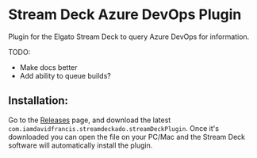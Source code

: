 # Stream Deck Azure DevOps Plugin

Plugin for the Elgato Stream Deck to query Azure DevOps for information. 

TODO:
* Make docs better
* Add ability to queue builds?

## Installation:
Go to the [Releases](https://github.com/iamdavidfrancis/stream-deck-ado-tools/releases) page, and download the latest `com.iamdavidfrancis.streamdeckado.streamDeckPlugin`. Once it's downloaded you can open the file on your PC/Mac and the Stream Deck software will automatically install the plugin.
